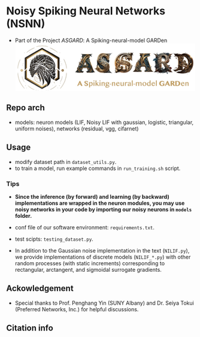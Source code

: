 <!--
 * @Author: ----
 * @Date: 2022-04-09 11:57:47
 * @LastEditors: GhMa
 * @LastEditTime: 2022-10-02 19:35:49
-->
# Noisy Spiking Neural Networks (NSNN)
*  Part of the Project *ASGARD*: A Spiking-neural-model GARDen
![Porject ASGARD](https://github.com/genema/Noisy-Spiking-Neuron-Nets/raw/master/proj_logo.jpg)

## Repo arch
* models: neuron models (LIF, Noisy LIF with gaussian, logistic, triangular, uniform noises), networks (residual, vgg, cifarnet)

## Usage

* modify dataset path in `dataset_utils.py`.
* to train a model, run example commands in `run_training.sh` script. 

### Tips
* **Since the inference (by forward) and learning (by backward) implementations are wrapped in the neuron modules, you may use noisy networks in your code by importing our  noisy neurons in `models` folder.**

* conf file of our software environment: `requirements.txt`.
* test scipts: `testing_dataset.py`.
* In addition to the Gaussian noise implementation in the text (`NILIF.py`), we provide implementations of discrete models (`NILIF_*.py`) with other random processes (with static increments) corresponding to rectangular, arctangent, and sigmoidal surrogate gradients.

## Ackowledgement
* Special thanks to Prof. Penghang Yin (SUNY Albany) and Dr. Seiya Tokui (Preferred Networks, Inc.) for helpful discussions.

## Citation info


